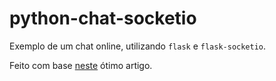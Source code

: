 # python-chat-socketio

Exemplo de um chat online, utilizando `flask` e `flask-socketio`.

Feito com base [neste](https://codeburst.io/building-your-first-chat-application-using-flask-in-7-minutes-f98de4adfa5d) ótimo artigo.
